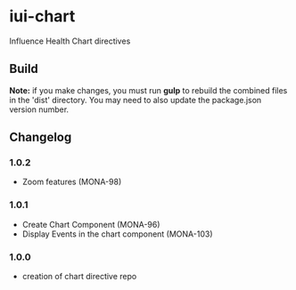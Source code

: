 # iui-chart

Influence Health Chart directives

## Build
**Note:** if you make changes, you must run **gulp** to rebuild the combined files in the 'dist' directory. You may need to also update the package.json version number.

## Changelog

### 1.0.2
- Zoom features (MONA-98)

### 1.0.1
- Create Chart Component (MONA-96)
- Display Events in the chart component (MONA-103)

### 1.0.0
- creation of chart directive repo
